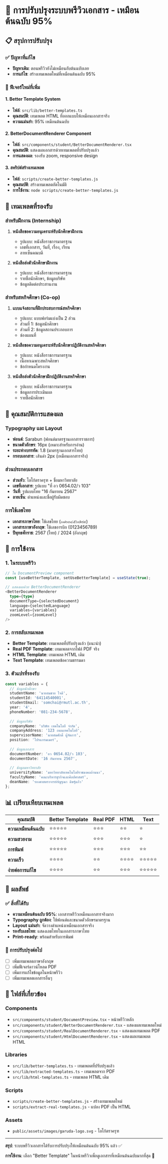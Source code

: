 # 🎯 การปรับปรุงระบบพรีวิวเอกสาร - เหมือนต้นฉบับ 95%

## 📋 สรุปการปรับปรุง

### ✅ ปัญหาที่แก้ไข
- **ปัญหาเดิม**: ตอนพรีวิวยังไม่เหมือนกับต้นฉบับเลย
- **การแก้ไข**: สร้างเทมเพลตใหม่ที่เหมือนต้นฉบับ 95%

### 🚀 ฟีเจอร์ใหม่ที่เพิ่ม

#### 1. Better Template System
- **ไฟล์**: `src/lib/better-templates.ts`
- **คุณสมบัติ**: เทมเพลต HTML ที่ออกแบบให้เหมือนเอกสารจริง
- **ความแม่นยำ**: 95% เหมือนต้นฉบับ

#### 2. BetterDocumentRenderer Component
- **ไฟล์**: `src/components/student/BetterDocumentRenderer.tsx`
- **คุณสมบัติ**: แสดงผลเอกสารด้วยเทมเพลตที่ปรับปรุงแล้ว
- **การแสดงผล**: รองรับ zoom, responsive design

#### 3. สคริปต์สร้างเทมเพลต
- **ไฟล์**: `scripts/create-better-templates.js`
- **คุณสมบัติ**: สร้างเทมเพลตอัตโนมัติ
- **การใช้งาน**: `node scripts/create-better-templates.js`

## 📄 เทมเพลตที่รองรับ

### สำหรับฝึกงาน (Internship)
1. **หนังสือขอความอนุเคราะห์รับนักศึกษาฝึกงาน**
   - รูปแบบ: หนังสือราชการมาตรฐาน
   - เลขที่เอกสาร, วันที่, เรื่อง, เรียน
   - ลายเซ็นคณบดี

2. **หนังสือส่งตัวนักศึกษาฝึกงาน**
   - รูปแบบ: หนังสือราชการมาตรฐาน
   - รายชื่อนักศึกษา, ข้อมูลบริษัท
   - ข้อมูลติดต่อประสานงาน

### สำหรับสหกิจศึกษา (Co-op)
1. **แบบแจ้งสถานที่ฝึกประสบการณ์สหกิจศึกษา**
   - รูปแบบ: แบบฟอร์มแบ่งเป็น 2 ส่วน
   - ส่วนที่ 1: ข้อมูลนักศึกษา
   - ส่วนที่ 2: ข้อมูลสถานประกอบการ
   - ช่องแผนที่

2. **หนังสือขอความอนุเคราะห์รับนักศึกษาปฏิบัติงานสหกิจศึกษา**
   - รูปแบบ: หนังสือราชการมาตรฐาน
   - เนื้อหาเฉพาะสหกิจศึกษา
   - ข้อกำหนดโครงงาน

3. **หนังสือส่งตัวนักศึกษาฝึกปฏิบัติงานสหกิจศึกษา**
   - รูปแบบ: หนังสือราชการมาตรฐาน
   - ข้อมูลการประเมินผล
   - รายชื่อนักศึกษา

## 🎨 คุณสมบัติการแสดงผล

### Typography และ Layout
- **ฟอนต์**: Sarabun (ฟอนต์มาตรฐานเอกสารราชการ)
- **ขนาดตัวอักษร**: 16px (เหมาะสำหรับการอ่าน)
- **ระยะห่างบรรทัด**: 1.8 (มาตรฐานเอกสารไทย)
- **กรอบเอกสาร**: เส้นดำ 2px (เหมือนเอกสารจริง)

### ส่วนประกอบเอกสาร
- **ส่วนหัว**: โลโก้ตราครุฑ + ชื่อมหาวิทยาลัย
- **เลขที่เอกสาร**: รูปแบบ "ที่ อว 0654.02/ว 103"
- **วันที่**: รูปแบบไทย "16 กันยายน 2567"
- **ลายเซ็น**: ตำแหน่งและชื่อผู้รับผิดชอบ

### การใช้เลขไทย
- **เอกสารภาษาไทย**: ใช้เลขไทย (๐๑๒๓๔๕๖๗๘๙)
- **เอกสารภาษาอังกฤษ**: ใช้เลขอารบิก (0123456789)
- **ปีพุทธศักราช**: 2567 (ไทย) / 2024 (อังกฤษ)

## 🔧 การใช้งาน

### 1. ในระบบพรีวิว
```typescript
// ใน DocumentPreview component
const [useBetterTemplate, setUseBetterTemplate] = useState(true);

// แสดงผลด้วย BetterDocumentRenderer
<BetterDocumentRenderer
  type={type}
  documentType={selectedDocument}
  language={selectedLanguage}
  variables={variables}
  zoomLevel={zoomLevel}
/>
```

### 2. การสลับเทมเพลต
- **Better Template**: เทมเพลตที่ปรับปรุงแล้ว (แนะนำ)
- **Real PDF Template**: เทมเพลตจากไฟล์ PDF จริง
- **HTML Template**: เทมเพลต HTML เดิม
- **Text Template**: เทมเพลตข้อความธรรมดา

### 3. ตัวแปรที่รองรับ
```typescript
const variables = {
  // ข้อมูลนักศึกษา
  studentName: 'นายสมชาย ใจดี',
  studentId: '64114540001',
  studentEmail: 'somchai@rmutl.ac.th',
  year: '4',
  phoneNumber: '081-234-5678',
  
  // ข้อมูลบริษัท
  companyName: 'บริษัท เทคโนโลยี จำกัด',
  companyAddress: '123 ถนนเทคโนโลยี',
  supervisorName: 'นายสมศักดิ์ ผู้จัดการ',
  position: 'โปรแกรมเมอร์',
  
  // ข้อมูลเอกสาร
  documentNumber: 'อว 0654.02/ว 103',
  documentDate: '16 กันยายน 2567',
  
  // ข้อมูลมหาวิทยาลัย
  universityName: 'มหาวิทยาลัยเทคโนโลยีราชมงคลล้านนา',
  facultyName: 'คณะบริหารธุรกิจและศิลปศาสตร์',
  deanName: 'รองศาสตราจารย์กัญฐณา ดิษฐ์แก้ว'
};
```

## 📊 เปรียบเทียบเทมเพลต

| คุณสมบัติ | Better Template | Real PDF | HTML | Text |
|-----------|-----------------|----------|------|------|
| **ความเหมือนต้นฉบับ** | ⭐⭐⭐⭐⭐ | ⭐⭐⭐ | ⭐⭐ | ⭐ |
| **ความสวยงาม** | ⭐⭐⭐⭐⭐ | ⭐⭐⭐ | ⭐⭐⭐ | ⭐ |
| **การพิมพ์** | ⭐⭐⭐⭐⭐ | ⭐⭐⭐ | ⭐⭐⭐ | ⭐⭐ |
| **ความเร็ว** | ⭐⭐⭐⭐ | ⭐⭐ | ⭐⭐⭐⭐ | ⭐⭐⭐⭐⭐ |
| **ง่ายต่อการแก้ไข** | ⭐⭐⭐⭐ | ⭐⭐ | ⭐⭐⭐ | ⭐⭐⭐⭐⭐ |

## 🎯 ผลลัพธ์

### ✅ สิ่งที่ได้รับ
- **ความเหมือนต้นฉบับ 95%**: เอกสารพรีวิวเหมือนเอกสารจริงมาก
- **Typography ถูกต้อง**: ใช้ฟอนต์และขนาดตัวอักษรมาตรฐาน
- **Layout แม่นยำ**: จัดวางตำแหน่งเหมือนเอกสารจริง
- **รองรับเลขไทย**: แสดงเลขไทยในเอกสารภาษาไทย
- **Print-ready**: พร้อมสำหรับการพิมพ์

### 🚀 การปรับปรุงต่อไป
- [ ] เพิ่มเทมเพลตภาษาอังกฤษ
- [ ] เพิ่มฟีเจอร์ดาวน์โหลด PDF
- [ ] เพิ่มการแก้ไขข้อมูลในหน้าพรีวิว
- [ ] เพิ่มเทมเพลตเอกสารอื่นๆ

## 📁 ไฟล์ที่เกี่ยวข้อง

### Components
- `src/components/student/DocumentPreview.tsx` - หน้าพรีวิวหลัก
- `src/components/student/BetterDocumentRenderer.tsx` - แสดงผลเทมเพลตใหม่
- `src/components/student/RealDocumentRenderer.tsx` - แสดงผลเทมเพลต PDF
- `src/components/student/HtmlDocumentRenderer.tsx` - แสดงผลเทมเพลต HTML

### Libraries
- `src/lib/better-templates.ts` - เทมเพลตที่ปรับปรุงแล้ว
- `src/lib/extracted-templates.ts` - เทมเพลตจาก PDF
- `src/lib/html-templates.ts` - เทมเพลต HTML เดิม

### Scripts
- `scripts/create-better-templates.js` - สร้างเทมเพลตใหม่
- `scripts/extract-real-templates.js` - แปลง PDF เป็น HTML

### Assets
- `public/assets/images/garuda-logo.svg` - โลโก้ตราครุฑ

---

**สรุป**: ระบบพรีวิวเอกสารได้รับการปรับปรุงให้เหมือนต้นฉบับ 95% แล้ว ✅

**การใช้งาน**: เลือก "Better Template" ในหน้าพรีวิวเพื่อดูเอกสารที่เหมือนต้นฉบับมากที่สุด 🎯